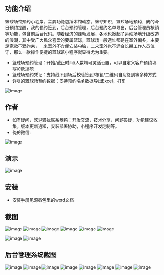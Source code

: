 ## 功能介绍 
    
篮球场馆预约小程序，主要功能包括本馆动态，篮球知识，篮球场地预约，我的今日预约提醒，我的预约签到，后台预约管理，后台预约名单导出，后台管理员核销等功能，包含前后台代码。随着经济的蓬勃发展，各地也掀起了运动场地升级改造的浪潮，其中受广大民众喜爱的要属篮球，篮球场一般选址都是在室外偏多，主要是宽敞不受约束，一来室外不方便安装电脑，二来室外也不适合长期工作人员值守，那么一款操作便捷的篮球馆小程序就显得尤为重要。

- 篮球场预约管理：开始/截止时间/人数均可灵活设置，可以自定义客户预约填写的数据项
- 篮球场预约凭证：支持线下到场后校验签到/核销/二维码自助签到等多种方式
- 详尽的篮球场预约数据：支持预约名单数据导出Excel，打印 

 ![image](https://user-images.githubusercontent.com/93574406/161468747-b2d64c8c-cc66-4424-b930-37d5ddd10670.png)


## 作者
- 如有疑问，欢迎骚扰联系我鸭：开发交流，技术分享，问题答疑，功能建议收集，版本更新通知，安装部署协助，小程序开发定制等。
- 俺的微信:
 
![image](https://user-images.githubusercontent.com/93574406/161468761-06fb3ba0-d51f-4b51-841c-0462b436cc2c.png)


## 演示 

 ![image](https://user-images.githubusercontent.com/93574406/161468752-85830cf9-d96d-47f7-af2b-ca189a6ef583.png)

 

## 安装

- 安装手册见源码包里的word文档




## 截图 
![image](https://user-images.githubusercontent.com/93574406/161468772-945a3e97-3da1-4d45-9921-8170ffc00353.png)
![image](https://user-images.githubusercontent.com/93574406/161468778-1775338d-188e-4cd4-a7ab-b6d625151310.png)
![image](https://user-images.githubusercontent.com/93574406/161468782-0e647703-d89f-45df-a140-ee651685e8ed.png)
![image](https://user-images.githubusercontent.com/93574406/161468786-64e4cbcc-d0ac-4410-9405-f26df675855e.png)
![image](https://user-images.githubusercontent.com/93574406/161468791-cf655d82-0de0-45f4-8292-4dcd09c57df8.png)
![image](https://user-images.githubusercontent.com/93574406/161468797-fcf44ead-a01a-4d87-be32-bb643f9b7a44.png)

![image](https://user-images.githubusercontent.com/93574406/161468799-2f23b2ae-7b3a-4e47-a704-bd332ac05fca.png)
![image](https://user-images.githubusercontent.com/93574406/161468801-c724a0bf-d429-453c-bd54-39363707b237.png)

 
## 后台管理系统截图
![image](https://user-images.githubusercontent.com/93574406/161468807-0bfce2a2-ee71-41c9-8fc1-d48488495cd3.png)
![image](https://user-images.githubusercontent.com/93574406/161468814-48b7a960-fd27-418a-8c1b-f389e4909a34.png)
![image](https://user-images.githubusercontent.com/93574406/161468824-34833720-0e1c-42eb-a6dc-d972aab2b394.png)
![image](https://user-images.githubusercontent.com/93574406/161468830-706d348e-aa5c-4c49-a126-58e49c8071f0.png)
![image](https://user-images.githubusercontent.com/93574406/161468837-76b20738-7c8e-4272-b5b0-068496b3e80e.png)
![image](https://user-images.githubusercontent.com/93574406/161468843-1cb52fb6-b5a5-438a-8380-42f819c28937.png)
![image](https://user-images.githubusercontent.com/93574406/161468847-dc971710-db77-4a6e-b999-ad130c229492.png)
![image](https://user-images.githubusercontent.com/93574406/161468852-2875999e-966f-4646-aa7a-b7b2e12c6023.png)








 
